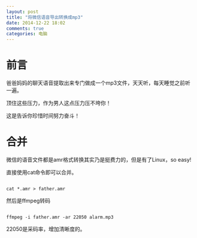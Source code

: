 ```yaml
---
layout: post
title: "将微信语音导出转换成mp3"
date: 2014-12-22 18:02
comments: true
categories: 电脑
---
```


# 前言

爸爸妈妈的聊天语音提取出来专门做成一个mp3文件，天天听，每天睡觉之前听一遍。

顶住这些压力，作为男人这点压力压不垮你！

这是告诉你珍惜时间努力奋斗！

<!--more-->

# 合并

微信的语音文件都是amr格式转换其实乃是挺费力的，但是有了Linux，so easy!

直接使用cat命令即可以合并。

~~~~~~~~~~~~~~~~~~~~~~~~~~~~~~~~~~~~~~~~~~~~~~~~~~~~~~

cat *.amr > father.amr

~~~~~~~~~~~~~~~~~~~~~~~~~~~~~~~~~~~~~~~~~~~~~~~~~~~~~~

然后是ffmpeg转码

~~~~~~~~~~~~~~~~~~~~~~~~~~~~~~~~~~~~~~~~~~~~~~~~~~~~~~

ffmpeg -i father.amr -ar 22050 alarm.mp3

~~~~~~~~~~~~~~~~~~~~~~~~~~~~~~~~~~~~~~~~~~~~~~~~~~~~~~

22050是采码率，增加清晰度的。

